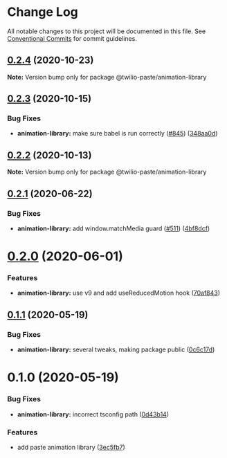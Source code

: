 # Change Log

All notable changes to this project will be documented in this file.
See [Conventional Commits](https://conventionalcommits.org) for commit guidelines.

## [0.2.4](https://github.com/twilio-labs/paste/compare/@twilio-paste/animation-library@0.2.3...@twilio-paste/animation-library@0.2.4) (2020-10-23)

**Note:** Version bump only for package @twilio-paste/animation-library





## [0.2.3](https://github.com/twilio-labs/paste/compare/@twilio-paste/animation-library@0.2.2...@twilio-paste/animation-library@0.2.3) (2020-10-15)


### Bug Fixes

* **animation-library:** make sure babel is run correctly ([#845](https://github.com/twilio-labs/paste/issues/845)) ([348aa0d](https://github.com/twilio-labs/paste/commit/348aa0d6f9b425b029cd7b4eb8514048046733c3))





## [0.2.2](https://github.com/twilio-labs/paste/compare/@twilio-paste/animation-library@0.2.1...@twilio-paste/animation-library@0.2.2) (2020-10-13)

**Note:** Version bump only for package @twilio-paste/animation-library





## [0.2.1](https://github.com/twilio-labs/paste/compare/@twilio-paste/animation-library@0.2.0...@twilio-paste/animation-library@0.2.1) (2020-06-22)


### Bug Fixes

* **animation-library:** add window.matchMedia guard ([#511](https://github.com/twilio-labs/paste/issues/511)) ([4bf8dcf](https://github.com/twilio-labs/paste/commit/4bf8dcf7800a0c5f354e0ac4909dad3abb3d0733))





# [0.2.0](https://github.com/twilio-labs/paste/compare/@twilio-paste/animation-library@0.1.1...@twilio-paste/animation-library@0.2.0) (2020-06-01)


### Features

* **animation-library:** use v9 and add useReducedMotion hook ([70af843](https://github.com/twilio-labs/paste/commit/70af843a228b6f358fa40b8fd1ee9f009a084e64))





## [0.1.1](https://github.com/twilio-labs/paste/compare/@twilio-paste/animation-library@0.1.0...@twilio-paste/animation-library@0.1.1) (2020-05-19)


### Bug Fixes

* **animation-library:** several tweaks, making package public ([0c6c17d](https://github.com/twilio-labs/paste/commit/0c6c17d64b2af86ed199401e338b7d0475c19af1))





# 0.1.0 (2020-05-19)


### Bug Fixes

* **animation-library:** incorrect tsconfig path ([0d43b14](https://github.com/twilio-labs/paste/commit/0d43b14caf2e4c1f32b71114c4e2500d7eab7f60))


### Features

* add paste animation library ([3ec5fb7](https://github.com/twilio-labs/paste/commit/3ec5fb799452fc213ca11cb9b23dd7810f97868b))
